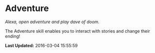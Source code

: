 # Adventure
*Alexa, open adventure and play dave of doom.*

The Adventure skill enables you to interact with stories and change their ending!

**Last Updated:** 2016-03-04 15:55:59